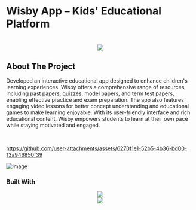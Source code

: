 # Wisby App – Kids' Educational Platform

<h1 align="center">
    <img src="https://readme-typing-svg.herokuapp.com/?font=Righteous&size=35&center=true&vCenter=true&width=500&height=70&duration=4000&lines=Hi+There!+👋;+Scroll+To+Bottom!;" />
</h1>

## About The Project
<p>Developed an interactive educational app designed to enhance children's learning experiences. Wisby offers a comprehensive range of resources, including past papers, quizzes, model papers, and term test papers, enabling effective practice and exam preparation. The app also features engaging video lessons for better concept understanding and educational games to make learning enjoyable. With its user-friendly interface and rich educational content, Wisby empowers students to learn at their own pace while staying motivated and engaged.</p><br>

https://github.com/user-attachments/assets/6270f1e1-52b5-4b36-bd00-13a946850f39

![Image](https://github.com/user-attachments/assets/d678af7f-9c92-4c74-a4c0-c4537ea69b8e)

### Built With

<div align="center">
    <img src="https://skillicons.dev/icons?i=flutter,dart" /><br>
    <img src="https://skillicons.dev/icons?i=firebase" />
</div>






